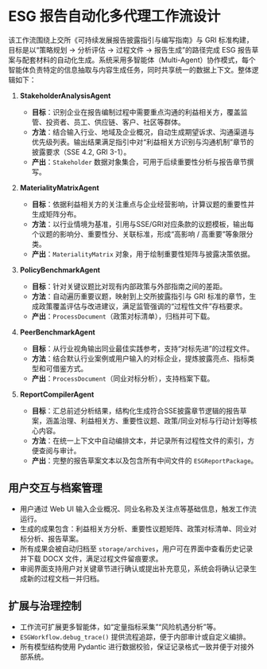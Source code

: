 # ESG 报告自动化多代理工作流设计

该工作流围绕上交所《可持续发展报告披露指引与编写指南》与 GRI 标准构建，目标是以“策略规划 → 分析评估 → 过程文件 → 报告生成”的路径完成 ESG 报告草案与配套材料的自动化生成。系统采用多智能体（Multi-Agent）协作模式，每个智能体负责特定的信息抽取与内容生成任务，同时共享统一的数据上下文。整体逻辑如下：

1. **StakeholderAnalysisAgent**
   - **目标**：识别企业在报告编制过程中需要重点沟通的利益相关方，覆盖监管、投资者、员工、供应链、客户、社区等群体。
   - **方法**：结合输入行业、地域及企业概况，自动生成期望诉求、沟通渠道与优先级列表。输出结果满足指引中对“利益相关方识别与沟通机制”章节的披露要求（SSE 4.2, GRI 3-1）。
   - **产出**：`Stakeholder` 数据对象集合，可用于后续重要性分析与报告章节撰写。

2. **MaterialityMatrixAgent**
   - **目标**：依据利益相关方的关注重点与企业经营影响，计算议题的重要性并生成矩阵分布。
   - **方法**：以行业情境为基准，引用与SSE/GRI对应条款的议题模板，输出每个议题的影响分、重要性分、关联标准，形成“高影响 / 高重要”等象限分类。
   - **产出**：`MaterialityMatrix` 对象，用于绘制重要性矩阵与披露决策依据。

3. **PolicyBenchmarkAgent**
   - **目标**：针对关键议题比对现有内部政策与外部指南之间的差距。
   - **方法**：自动遍历重要议题，映射到上交所披露指引与 GRI 标准的章节，生成政策覆盖评估与改进建议，满足监管强调的“过程性文件”存档要求。
   - **产出**：`ProcessDocument`（政策对标清单），归档并可下载。

4. **PeerBenchmarkAgent**
   - **目标**：从行业视角输出同业最佳实践参考，支持“对标先进”的过程文件。
   - **方法**：结合默认行业案例或用户输入的对标企业，提炼披露亮点、指标类型和可借鉴方式。
   - **产出**：`ProcessDocument`（同业对标分析），支持档案下载。

5. **ReportCompilerAgent**
   - **目标**：汇总前述分析结果，结构化生成符合SSE披露章节逻辑的报告草案，涵盖治理、利益相关方、重要性议题、政策/同业对标与行动计划等核心内容。
   - **方法**：在统一上下文中自动编排文本，并记录所有过程性文件的索引，方便查阅与审计。
   - **产出**：完整的报告草案文本以及包含所有中间文件的 `ESGReportPackage`。

## 用户交互与档案管理

- 用户通过 Web UI 输入企业概况、同业名称及关注点等基础信息，触发工作流运行。
- 生成的成果包含：利益相关方分析、重要性议题矩阵、政策对标清单、同业对标分析、报告草案。
- 所有成果会被自动归档至 `storage/archives`，用户可在界面中查看历史记录并下载 DOCX 文件，满足过程文件留痕要求。
- 审阅界面支持用户对关键章节进行确认或提出补充意见，系统会将确认记录生成新的过程文档一并归档。

## 扩展与治理控制

- 工作流可扩展更多智能体，如“定量指标采集”“风险机遇分析”等。
- `ESGWorkflow.debug_trace()` 提供流程追踪，便于内部审计或自定义编排。
- 所有模型结构使用 Pydantic 进行数据校验，保证记录格式一致并便于对接外部系统。
